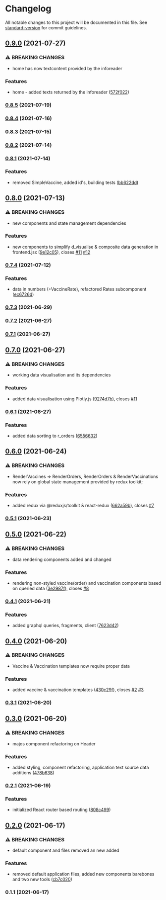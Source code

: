 # Changelog

All notable changes to this project will be documented in this file. See [standard-version](https://github.com/conventional-changelog/standard-version) for commit guidelines.

## [0.9.0](https://github.com/RedFoxFinn/solita-academy-vaccine/compare/v0.8.5...v0.9.0) (2021-07-27)


### ⚠ BREAKING CHANGES

* home has now textcontent provided by the inforeader

### Features

* home - added texts returned by the inforeader ([572f022](https://github.com/RedFoxFinn/solita-academy-vaccine/commit/572f022ab1c49b4b0b9a1c15161198c7c590ac67))

### [0.8.5](https://github.com/RedFoxFinn/solita-academy-vaccine/compare/v0.8.4...v0.8.5) (2021-07-19)

### [0.8.4](https://github.com/RedFoxFinn/solita-academy-vaccine/compare/v0.8.3...v0.8.4) (2021-07-16)

### [0.8.3](https://github.com/RedFoxFinn/solita-academy-vaccine/compare/v0.8.2...v0.8.3) (2021-07-15)

### [0.8.2](https://github.com/RedFoxFinn/solita-academy-vaccine/compare/v0.8.1...v0.8.2) (2021-07-14)

### [0.8.1](https://github.com/RedFoxFinn/solita-academy-vaccine/compare/v0.8.0...v0.8.1) (2021-07-14)


### Features

* removed SimpleVaccine, added id's, building tests ([bb622dd](https://github.com/RedFoxFinn/solita-academy-vaccine/commit/bb622dd998c9de0cb6cd9355580fe3cc04d424a0))

## [0.8.0](https://github.com/RedFoxFinn/solita-academy-vaccine/compare/v0.7.4...v0.8.0) (2021-07-13)


### ⚠ BREAKING CHANGES

* new components and state management dependencies

### Features

* new components to simplify d_visualise & composite data generation in frontend.jsx ([9e12c05](https://github.com/RedFoxFinn/solita-academy-vaccine/commit/9e12c05e4d571e9544e468ec9092c481d301df74)), closes [#11](https://github.com/RedFoxFinn/solita-academy-vaccine/issues/11) [#12](https://github.com/RedFoxFinn/solita-academy-vaccine/issues/12)

### [0.7.4](https://github.com/RedFoxFinn/solita-academy-vaccine/compare/v0.7.3...v0.7.4) (2021-07-12)


### Features

* data in numbers (+VaccineRate), refactored Rates subcomponent ([ec6726d](https://github.com/RedFoxFinn/solita-academy-vaccine/commit/ec6726da021bf464b190dffc6a87f747f57b0f92))

### [0.7.3](https://github.com/RedFoxFinn/solita-academy-vaccine/compare/v0.7.2...v0.7.3) (2021-06-29)

### [0.7.2](https://github.com/RedFoxFinn/solita-academy-vaccine/compare/v0.7.1...v0.7.2) (2021-06-27)

### [0.7.1](https://github.com/RedFoxFinn/solita-academy-vaccine/compare/v0.7.0...v0.7.1) (2021-06-27)

## [0.7.0](https://github.com/RedFoxFinn/solita-academy-vaccine/compare/v0.6.1...v0.7.0) (2021-06-27)


### ⚠ BREAKING CHANGES

* working data visualisation and its dependencies

### Features

* added data visualisation using Plotly.js ([9274d7b](https://github.com/RedFoxFinn/solita-academy-vaccine/commit/9274d7be5b3226d13c5e0b9eee786c6e442d6332)), closes [#11](https://github.com/RedFoxFinn/solita-academy-vaccine/issues/11)

### [0.6.1](https://github.com/RedFoxFinn/solita-academy-vaccine/compare/v0.6.0...v0.6.1) (2021-06-27)


### Features

* added data sorting to r_orders ([6556632](https://github.com/RedFoxFinn/solita-academy-vaccine/commit/6556632b2badf0cb6d131cdce2254083f682f277))

## [0.6.0](https://github.com/RedFoxFinn/solita-academy-vaccine/compare/v0.5.1...v0.6.0) (2021-06-24)


### ⚠ BREAKING CHANGES

* RenderVaccines => RenderOrders, RenderOrders & RenderVaccinations now rely on
global state management provided by redux toolkit;

### Features

* added redux via @reduxjs/toolkit & react-redux ([662a59b](https://github.com/RedFoxFinn/solita-academy-vaccine/commit/662a59b3b26b04db3ecc08edb49a2c6fcdaa1bdc)), closes [#7](https://github.com/RedFoxFinn/solita-academy-vaccine/issues/7)

### [0.5.1](https://github.com/RedFoxFinn/solita-academy-vaccine/compare/v0.5.0...v0.5.1) (2021-06-23)

## [0.5.0](https://github.com/RedFoxFinn/solita-academy-vaccine/compare/v0.4.1...v0.5.0) (2021-06-22)


### ⚠ BREAKING CHANGES

* data rendering components added and changed

### Features

* rendering non-styled vaccine(order) and vaccination components based on queried data ([3e2987f](https://github.com/RedFoxFinn/solita-academy-vaccine/commit/3e2987f046e00b60f9ae3ee244912f638db242bf)), closes [#8](https://github.com/RedFoxFinn/solita-academy-vaccine/issues/8)

### [0.4.1](https://github.com/RedFoxFinn/solita-academy-vaccine/compare/v0.4.0...v0.4.1) (2021-06-21)


### Features

* added graphql queries, fragments, client ([7623d42](https://github.com/RedFoxFinn/solita-academy-vaccine/commit/7623d42a54a34876c9e4e16b5b5ab828a342ea0b))

## [0.4.0](https://github.com/RedFoxFinn/solita-academy-vaccine/compare/v0.3.1...v0.4.0) (2021-06-20)


### ⚠ BREAKING CHANGES

* Vaccine & Vaccination templates now require proper data

### Features

* added vaccine & vaccination templates ([430c29f](https://github.com/RedFoxFinn/solita-academy-vaccine/commit/430c29f1f6dea62ea1a95df124b48dddd9e8cec4)), closes [#2](https://github.com/RedFoxFinn/solita-academy-vaccine/issues/2) [#3](https://github.com/RedFoxFinn/solita-academy-vaccine/issues/3)

### [0.3.1](https://github.com/RedFoxFinn/solita-academy-vaccine/compare/v0.3.0...v0.3.1) (2021-06-20)

## [0.3.0](https://github.com/RedFoxFinn/solita-academy-vaccine/compare/v0.2.1...v0.3.0) (2021-06-20)


### ⚠ BREAKING CHANGES

* majos component refactoring on Header

### Features

* added styling, component refactoring, application text source data additions ([478b638](https://github.com/RedFoxFinn/solita-academy-vaccine/commit/478b638bbf686afce62245340ee8319a5eb1a601))

### [0.2.1](https://github.com/RedFoxFinn/solita-academy-vaccine/compare/v0.2.0...v0.2.1) (2021-06-19)


### Features

* initialized React router based routing ([808c499](https://github.com/RedFoxFinn/solita-academy-vaccine/commit/808c49923d8fa79f11e21bb53210e2b21c0e739e))

## [0.2.0](https://github.com/RedFoxFinn/solita-academy-vaccine/compare/v0.1.1...v0.2.0) (2021-06-17)


### ⚠ BREAKING CHANGES

* default component and files removed an new added

### Features

* removed default application files, added new components barebones and two new tools ([cb7c020](https://github.com/RedFoxFinn/solita-academy-vaccine/commit/cb7c020a2130bac696e18a064b17852d5fc4b5d8))

### 0.1.1 (2021-06-17)
